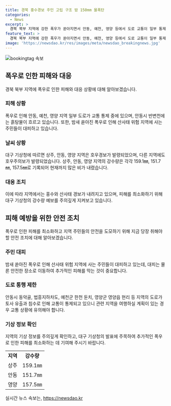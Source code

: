 ```yaml
---
title: 경북 홍수경보 주민 고립 구조 밤 150mm 물폭탄
categories:
  - News
excerpt: >
  경북 북부 지역에 강한 폭우가 쏟아지면서 안동, 예천, 영양 등에서 도로 교통이 일부 통제되고 있다. 상주는 159.1㎜, 영양은 157.5㎜, 안동은 151.7㎜의 강수량을 기록했으며 홍수와 산사태 경보도 내려졌다. 이에 197명이 대피소로 대피했으며, 도로에 토사 유출과 침수로 인해 교통이 제한되고 있다. 더 많은 비가 예상되고 있어 피해가 더 커질 것으로 보인다.
feature_text: >
  경북 북부 지역에 강한 폭우가 쏟아지면서 안동, 예천, 영양 등에서 도로 교통이 일부 통제되고 있다. 상주는 159.1㎜, 영양은 157.5㎜, 안동은 151.7㎜의 강수량을 기록했으며 홍수와 산사태 경보도 내려졌다. 이에 197명이 대피소로 대피했으며, 도로에 토사 유출과 침수로 인해 교통이 제한되고 있다. 더 많은 비가 예상되고 있어 피해가 더 커질 것으로 보인다.
image: 'https://newsdao.kr/res/images/meta/newsdao_breakingnews.jpg'
---
```


<p><img src="https://newsdao.kr/res/images/meta/newsdao_breakingnews.jpg" alt="bookingtag 속보" /></p>

<h2 data-ke-size="size26">폭우로 인한 피해와 대응</h2>

<p data-ke-size="size16">경북 북부 지역에 폭우로 인한 피해와 대응 상황에 대해 알아보겠습니다.</p>

<h3>피해 상황</h3>

<p data-ke-size="size16">폭우로 인해 안동, 예천, 영양 지역 일부 도로가 교통 통제 중에 있으며, 안동시 반변천에는 흙탕물이 흐르고 있습니다. 또한, 밤새 쏟아진 폭우로 인해 산사태 위험 지역에 사는 주민들이 대피하고 있습니다.</p>

<h3>날씨 상황</h3>

<p data-ke-size="size16">대구 기상청에 따르면 상주, 안동, 영양 지역은 호우경보가 발령되었으며, 다른 지역에도 호우주의보가 발령되었습니다. 상주, 안동, 영양 지역의 강수량은 각각 159.1㎜, 151.7㎜, 157.5㎜로 기록되어 현재까지 많은 비가 내렸습니다.</p>

<h3>대응 조치</h3>

<p data-ke-size="size16">이에 따라 지역에서는 홍수와 산사태 경보가 내려지고 있으며, 피해를 최소화하기 위해 대구 기상청의 강수량 예보를 주의깊게 지켜보고 있습니다.</p>

<h2 data-ke-size="size26">피해 예방을 위한 안전 조치</h2>

<p data-ke-size="size16">폭우로 인한 피해를 최소화하고 지역 주민들의 안전을 도모하기 위해 지금 당장 취해야 할 안전 조치에 대해 알아보겠습니다.</p>

<h3>주민 대피</h3>

<p data-ke-size="size16">밤새 쏟아진 폭우로 인해 산사태 위험 지역에 사는 주민들이 대피하고 있는데, 대피는 물론 안전한 장소로 이동하여 추가적인 피해를 막는 것이 중요합니다.</p>

<h3>도로 통행 제한</h3>

<p data-ke-size="size16">안동시 동악골, 법흥지하차도, 예천군 한천 둔치, 영양군 영양읍 현리 등 지역의 도로가 토사 유출과 침수로 인해 교통이 통제되고 있으니 관련 지역을 여행하실 계획이 있는 경우 교통 상황에 유의해야 합니다.</p>

<h3>기상 정보 확인</h3>

<p data-ke-size="size16">지역의 기상 정보를 주의깊게 확인하고, 대구 기상청의 발표에 주목하여 추가적인 폭우로 인한 피해를 최소화하는 데 기여해 주시기 바랍니다.</p>

<table>
<tbody>
<tr>
<td style="text-align: center; height: 17px;"><b>지역</b></td>
<td style="text-align: center; height: 17px;"><b>강수량</b></td>
</tr>
<tr>
<td style="text-align: center; height: 17px;">상주</td>
<td style="text-align: center; height: 17px;">159.1㎜</td>
</tr>
<tr>
<td style="text-align: center; height: 17px;">안동</td>
<td style="text-align: center; height: 17px;">151.7㎜</td>
</tr>
<tr>
<td style="text-align: center; height: 17px;">영양</td>
<td style="text-align: center; height: 17px;">157.5㎜</td>
</tr>
</tbody>
</table>
실시간 뉴스 속보는, <a href="https://newsdao.kr" rel="dofollow">https://newsdao.kr</a>



